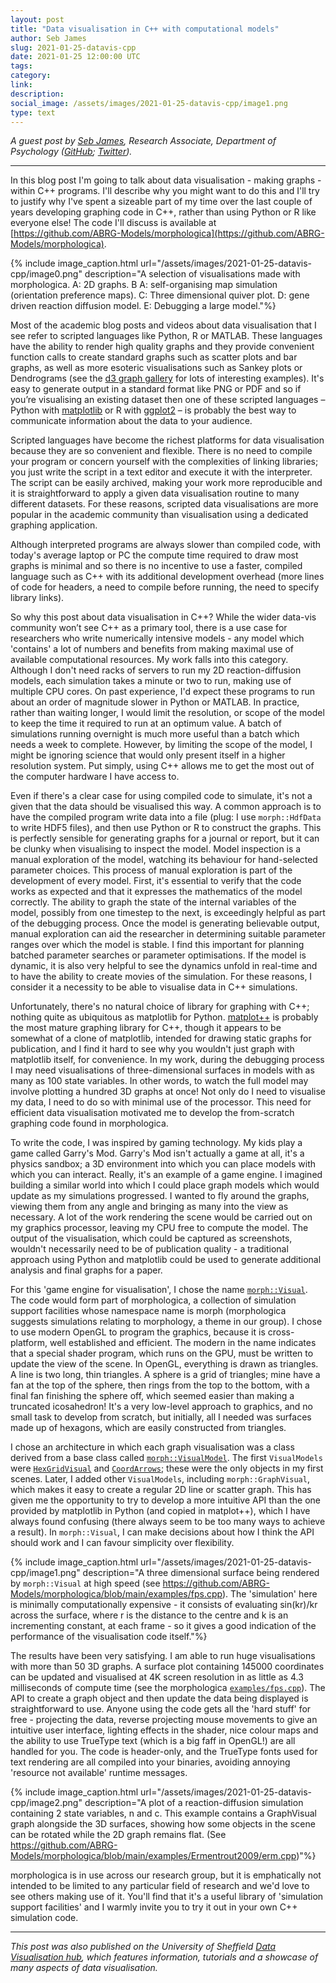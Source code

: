 ```yaml
---
layout: post
title: "Data visualisation in C++ with computational models"
author: Seb James
slug: 2021-01-25-datavis-cpp
date: 2021-01-25 12:00:00 UTC
tags: 
category:
link:
description:
social_image: /assets/images/2021-01-25-datavis-cpp/image1.png
type: text
---
```


*A guest post by [Seb James](https://www.sheffield.ac.uk/psychology/people/research/sebastian-james-0), Research Associate, Department of Psychology ([GitHub](https://github.com/sebjameswml); [Twitter](https://twitter.com/sebjames)).*

---

In this blog post I'm going to talk about data visualisation - making graphs - within C++ programs. I'll describe why you might want to do this and I'll try to justify why I've spent a sizeable part of my time over the last couple of years developing graphing code in C++, rather than using Python or R like everyone else! The code I'll discuss is available at [https://github.com/ABRG-Models/morphologica](https://github.com/ABRG-Models/morphologica).

{% include image_caption.html url="/assets/images/2021-01-25-datavis-cpp/image0.png" description="A selection of visualisations made with morphologica. A: 2D graphs. B A: self-organising map simulation (orientation preference maps). C: Three dimensional quiver plot. D: gene driven reaction diffusion model. E: Debugging a large model."%}

Most of the academic blog posts and videos about data visualisation that I see refer to scripted languages like Python, R or MATLAB. These languages have the ability to render high quality graphs and they provide convenient function calls to create standard graphs such as scatter plots and bar graphs, as well as more esoteric visualisations such as Sankey plots or Dendrograms (see the [d3 graph gallery](https://www.d3-graph-gallery.com/index.html) for lots of interesting examples). It's easy to generate output in a standard format like PNG or PDF and so if you’re visualising an existing dataset then one of these scripted languages – Python with [matplotlib](https://matplotlib.org/) or R with [ggplot2](https://www.r-graph-gallery.com/ggplot2-package.html) – is probably the best way to communicate information about the data to your audience.

Scripted languages have become the richest platforms for data visualisation because they are so convenient and flexible. There is no need to compile your program or concern yourself with the complexities of linking libraries; you just write the script in a text editor and execute it with the interpreter. The script can be easily archived, making your work more reproducible and it is straightforward to apply a given data visualisation routine to many different datasets. For these reasons, scripted data visualisations are more popular in the academic community than visualisation using a dedicated graphing application.

Although interpreted programs are always slower than compiled code, with today's average laptop or PC the compute time required to draw most graphs is minimal and so there is no incentive to use a faster, compiled language such as C++ with its additional development overhead (more lines of code for headers, a need to compile before running, the need to specify library links).

So why this post about data visualisation in C++? While the wider data-vis community won’t see C++ as a primary tool, there is a use case for researchers who write numerically intensive models - any model which 'contains' a lot of numbers and benefits from making maximal use of available computational resources. My work falls into this category. Although I don't need racks of servers to run my 2D reaction-diffusion models, each simulation takes a minute or two to run, making use of multiple CPU cores. On past experience, I'd expect these programs to run about an order of magnitude slower in Python or MATLAB. In practice, rather than waiting longer, I would limit the resolution, or scope of the model to keep the time it required to run at an optimum value. A batch of simulations running overnight is much more useful than a batch which needs a week to complete. However, by limiting the scope of the model, I might be ignoring science that would only present itself in a higher resolution system. Put simply, using C++ allows me to get the most out of the computer hardware I have access to.

Even if there's a clear case for using compiled code to simulate, it's not a given that the data should be visualised this way. A common approach is to have the compiled program write data into a file (plug: I use `morph::HdfData` to write HDF5 files), and then use Python or R to construct the graphs. This is perfectly sensible for generating graphs for a journal or report, but it can be clunky when visualising to inspect the model.  Model inspection is a manual exploration of the model, watching its behaviour for hand-selected parameter choices. This process of manual exploration is part of the development of every model. First, it's essential to verify that the code works as expected and that it expresses the mathematics of the model correctly. The ability to graph the state of the internal variables of the model, possibly from one timestep to the next, is exceedingly helpful as part of the debugging process. Once the model is generating believable output, manual exploration  can aid the researcher in determining suitable parameter ranges over which the model is stable. I find this important for planning batched parameter searches or parameter optimisations. If the model is dynamic, it is also very helpful to see the dynamics unfold in real-time and to have the ability to create movies of the simulation. For these reasons, I consider it a necessity to be able to visualise data in C++ simulations.

Unfortunately, there's no natural choice of library for graphing with C++; nothing quite as ubiquitous as matplotlib for Python. [matplot++](https://alandefreitas.github.io/matplotplusplus/) is probably the most mature graphing library for C++, though it appears to be somewhat of a clone of matplotlib, intended for drawing static graphs for publication, and I find it hard to see why you wouldn't just graph with matplotlib itself, for convenience. In my work, during the debugging process I may need visualisations of three-dimensional surfaces in models with as many as 100 state variables. In other words, to watch the full model may involve plotting a hundred 3D graphs at once! Not only do I need to visualise my data, I need to do so with minimal use of the processor. This need for efficient data visualisation motivated me to develop the from-scratch graphing code found in morphologica.

To write the code, I was inspired by gaming technology. My kids play a game called Garry's Mod. Garry's Mod isn't actually a game at all, it's a physics sandbox; a 3D environment into which you can place models with which you can interact. Really, it's an example of a game engine. I imagined building a similar world into which I could place graph models which would update as my simulations progressed. I wanted to fly around the graphs, viewing them from any angle and bringing as many into the view as necessary. A lot of the work rendering the scene would be carried out on my graphics processor, leaving my CPU free to compute the model. The output of the visualisation, which could be captured as screenshots, wouldn't necessarily need to be of publication quality - a traditional approach using Python and matplotlib could be used to generate additional analysis and final graphs for a paper.

For this 'game engine for visualisation', I chose the name [`morph::Visual`](https://github.com/ABRG-Models/morphologica/blob/main/morph/Visual.h). The code would form part of morphologica, a collection of simulation support facilities whose namespace name is morph (morphologica suggests simulations relating to morphology, a theme in our group). I chose to use modern OpenGL to program the graphics, because it is cross-platform, well established and efficient. The modern in the name indicates that a special shader program, which runs on the GPU, must be written to update the view of the scene. In OpenGL, everything is drawn as triangles. A line is two long, thin triangles. A sphere is a grid of triangles; mine have a fan at the top of the sphere, then rings from the top to the bottom, with a final fan finishing the sphere off, which seemed easier than making a truncated icosahedron! It's a very low-level approach to graphics, and no small task to develop from scratch, but initially, all I needed was surfaces made up of hexagons, which are easily constructed from triangles.

I chose an architecture in which each graph visualisation was a class derived from a base class called [`morph::VisualModel`](https://github.com/ABRG-Models/morphologica/blob/main/morph/VisualModel.h). The first `VisualModels` were [`HexGridVisual`](https://github.com/ABRG-Models/morphologica/blob/main/morph/HexGridVisual.h) and [`CoordArrows`](https://github.com/ABRG-Models/morphologica/blob/main/morph/CoordArrows.h); these were the only objects in my first scenes. Later, I added other `VisualModels`, including `morph::GraphVisual`, which makes it easy to create a regular 2D line or scatter graph. This has given me the opportunity to try to develop a more intuitive API than the one provided by matplotlib in Python (and copied in matplot++), which I have always found confusing (there always seem to be too many ways to achieve a result). In `morph::Visual`, I can make decisions about how I think the API should work and I can favour simplicity over flexibility.

{% include image_caption.html url="/assets/images/2021-01-25-datavis-cpp/image1.png" description="A three dimensional surface being rendered by `morph::Visual` at high speed (see https://github.com/ABRG-Models/morphologica/blob/main/examples/fps.cpp). The 'simulation' here is minimally computationally expensive - it consists of evaluating sin(kr)/kr across the surface, where r is the distance to the centre and k is an incrementing constant, at each frame - so it gives a good indication of the performance of the visualisation code itself."%}

The results have been very satisfying. I am able to run huge visualisations with more than 50 3D graphs. A surface plot containing 145000 coordinates can be updated and visualised at 4K screen resolution in as little as 4.3 milliseconds of compute time (see the morphologica [`examples/fps.cpp`](https://github.com/ABRG-Models/morphologica/blob/main/examples/fps.cpp)). The API to create a graph object and then update the data being displayed is straightforward to use. Anyone using the code gets all the 'hard stuff' for free - projecting the data, reverse projecting mouse movements to give an intuitive user interface, lighting effects in the shader, nice colour maps and the ability to use TrueType text (which is a big faff in OpenGL!) are all handled for you. The code is header-only, and the TrueType fonts used for text rendering are all compiled into your binaries, avoiding annoying 'resource not available' runtime messages.

{% include image_caption.html url="/assets/images/2021-01-25-datavis-cpp/image2.png" description="A plot of a reaction-diffusion simulation containing 2 state variables, n and c. This example contains a GraphVisual graph alongside the 3D surfaces, showing how some objects in the scene can be rotated while the 2D graph remains flat. (See https://github.com/ABRG-Models/morphologica/blob/main/examples/Ermentrout2009/erm.cpp)"%}

morphologica is in use across our research group, but it is emphatically not intended to be limited to any particular field of research and we'd love to see others making use of it. You'll find that it's a useful library of 'simulation support facilities' and I warmly invite you to try it out in your own C++ simulation code.

---

*This post was also published on the University of Sheffield [Data Visualisation hub](https://dataviz.shef.ac.uk/), which features information, tutorials and a showcase of many aspects of data visualisation.*
